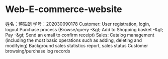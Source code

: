 # Web-E-commerce-website
姓名：蒋轶朗
学号：202030090178
Customer:  User registration, login, logout  Purchase process (Browse/query -&amp;gt; Add to Shopping basket -&amp;gt; Pay -&amp;gt; Send an email to confirm receipt)  Sales:  Catalog management (including the most basic operations such as adding, deleting and modifying)  Background sales statistics report, sales status  Customer browsing/purchase log records
